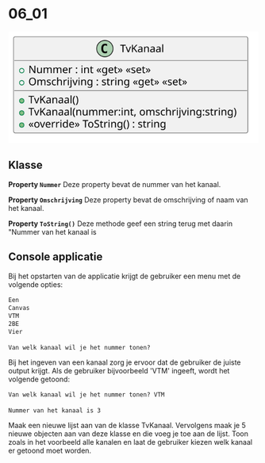# 06_01

![Klassediagram](svg/TvKanaal.svg)

## Klasse

**Property `Nummer`**
Deze property bevat de nummer van het kanaal.

**Property `Omschrijving`**
Deze property bevat de omschrijving of naam van het kanaal.

**Property `ToString()`**
Deze methode geef een string terug met daarin "Nummer van het kanaal is <Nummer>

## Console applicatie
Bij het opstarten van de applicatie krijgt de gebruiker een menu met de volgende opties:

```
Een
Canvas
VTM
2BE
Vier

Van welk kanaal wil je het nummer tonen?
```

Bij het ingeven van een kanaal zorg je ervoor dat de gebruiker de juiste output krijgt. Als de gebruiker bijvoorbeeld 'VTM' ingeeft, wordt het volgende getoond:

```
Van welk kanaal wil je het nummer tonen? VTM

Nummer van het kanaal is 3
```

Maak een nieuwe lijst aan van de klasse TvKanaal. Vervolgens maak je 5 nieuwe objecten aan van deze klasse en die voeg je toe aan de lijst. Toon zoals in het voorbeeld alle kanalen en laat de gebruiker kiezen welk kanaal er getoond moet worden.